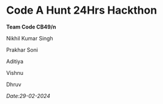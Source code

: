 <h1>Code A Hunt 24Hrs Hackthon</h1>
<p><b>Team Code CB49/n</b></p>
<p>Nikhil Kumar Singh</p>
<p>Prakhar Soni</p>
<p>Aditiya</p>
<p>Vishnu</p>
<p>Dhruv</p>
<i>Date:29-02-2024</i>

